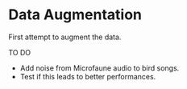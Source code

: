 # Data Augmentation

First attempt to augment the data.

TO DO

- Add noise from Microfaune audio to bird songs.
- Test if this leads to better performances.
